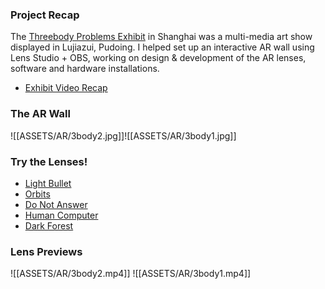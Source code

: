 ### Project Recap
The [Threebody Problems Exhibit](https://www.chinadaily.com.cn/a/202001/13/WS5e1c1587a310128217270901_1.html) in Shanghai was a multi-media art show displayed in Lujiazui, Pudoing. I helped set up an interactive AR wall using Lens Studio + OBS, working on design & development of the AR lenses, software and hardware installations.
- [Exhibit Video Recap](https://www.facebook.com/watch/?v=2296551903985652)

### The AR Wall
![[ASSETS/AR/3body2.jpg]]![[ASSETS/AR/3body1.jpg]]

### Try the Lenses!
- [Light Bullet](https://www.snapchat.com/unlock/?type=SNAPCODE&uuid=b638f84eb12d48c79e46b3abc274269f&metadata=01)
- [Orbits](https://www.snapchat.com/unlock/?type=SNAPCODE&uuid=7a16bad4e2eb4a5aa7a2166d7236e00d&metadata=01)
- [Do Not Answer](https://www.snapchat.com/unlock/?type=SNAPCODE&uuid=6d5435c7089b4241bdc1e90fdeca9e79&metadata=01)
- [Human Computer](https://www.snapchat.com/unlock/?type=SNAPCODE&uuid=b44675c4615a457d974e4a35f09e6afe&metadata=01)
- [Dark Forest](https://www.snapchat.com/unlock/?type=SNAPCODE&uuid=e7cc1dcdc427472aad285cb5017a50cd&metadata=01)

### Lens Previews
![[ASSETS/AR/3body2.mp4]]
![[ASSETS/AR/3body1.mp4]]
